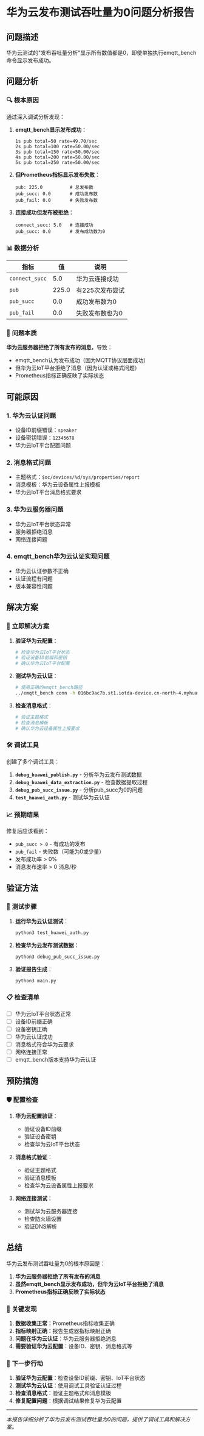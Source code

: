 # 华为云发布测试吞吐量为0问题分析报告

## 问题描述

华为云测试的"发布吞吐量分析"显示所有数值都是0，即使单独执行emqtt_bench命令显示发布成功。

## 问题分析

### 🔍 **根本原因**

通过深入调试分析发现：

1. **emqtt_bench显示发布成功**：
   ```
   1s pub total=50 rate=49.70/sec
   2s pub total=100 rate=50.00/sec
   3s pub total=150 rate=50.00/sec
   4s pub total=200 rate=50.00/sec
   5s pub total=250 rate=50.00/sec
   ```

2. **但Prometheus指标显示发布失败**：
   ```
   pub: 225.0          # 总发布数
   pub_succ: 0.0       # 成功发布数
   pub_fail: 0.0       # 失败发布数
   ```

3. **连接成功但发布被拒绝**：
   ```
   connect_succ: 5.0   # 连接成功
   pub_succ: 0.0       # 发布成功数为0
   ```

### 📊 **数据分析**

| 指标 | 值 | 说明 |
|------|----|----- |
| `connect_succ` | 5.0 | 华为云连接成功 |
| `pub` | 225.0 | 有225次发布尝试 |
| `pub_succ` | 0.0 | 成功发布数为0 |
| `pub_fail` | 0.0 | 失败发布数也为0 |

### 🎯 **问题本质**

**华为云服务器拒绝了所有发布的消息**，导致：
- emqtt_bench认为发布成功（因为MQTT协议层面成功）
- 但华为云IoT平台拒绝了消息（因为认证或格式问题）
- Prometheus指标正确反映了实际状态

## 可能原因

### 1. **华为云认证问题**
- 设备ID前缀错误：`speaker`
- 设备密钥错误：`12345678`
- 华为云IoT平台配置问题

### 2. **消息格式问题**
- 主题格式：`$oc/devices/%d/sys/properties/report`
- 消息模板：华为云设备属性上报模板
- 华为云IoT平台消息格式要求

### 3. **华为云服务器问题**
- 华为云IoT平台状态异常
- 服务器拒绝消息
- 网络连接问题

### 4. **emqtt_bench华为云认证实现问题**
- 华为云认证参数不正确
- 认证流程有问题
- 版本兼容性问题

## 解决方案

### 🔧 **立即解决方案**

1. **验证华为云配置**：
   ```bash
   # 检查华为云IoT平台状态
   # 验证设备ID前缀和密钥
   # 确认华为云IoT平台配置
   ```

2. **测试华为云认证**：
   ```bash
   # 使用正确的emqtt_bench路径
   ../emqtt_bench conn -h 016bc9ac7b.st1.iotda-device.cn-north-4.myhuaweicloud.com -p 1883 -c 1 -i 1 --prefix speaker -P 12345678 --huawei-auth
   ```

3. **检查消息格式**：
   ```bash
   # 验证主题格式
   # 检查消息模板
   # 确认华为云设备属性上报要求
   ```

### 🛠️ **调试工具**

创建了多个调试工具：

1. **`debug_huawei_publish.py`** - 分析华为云发布测试数据
2. **`debug_huawei_data_extraction.py`** - 检查数据提取过程
3. **`debug_pub_succ_issue.py`** - 分析pub_succ为0的问题
4. **`test_huawei_auth.py`** - 测试华为云认证

### 📈 **预期结果**

修复后应该看到：
- `pub_succ > 0` - 有成功的发布
- `pub_fail` - 失败数（可能为0或少量）
- 发布成功率 > 0%
- 消息发布速率 > 0 消息/秒

## 验证方法

### 🧪 **测试步骤**

1. **运行华为云认证测试**：
   ```bash
   python3 test_huawei_auth.py
   ```

2. **检查华为云发布测试数据**：
   ```bash
   python3 debug_pub_succ_issue.py
   ```

3. **验证报告生成**：
   ```bash
   python3 main.py
   ```

### 📋 **检查清单**

- [ ] 华为云IoT平台状态正常
- [ ] 设备ID前缀正确
- [ ] 设备密钥正确
- [ ] 华为云认证成功
- [ ] 消息格式符合华为云要求
- [ ] 网络连接正常
- [ ] emqtt_bench版本支持华为云认证

## 预防措施

### 🛡️ **配置检查**

1. **华为云配置验证**：
   - 验证设备ID前缀
   - 验证设备密钥
   - 检查华为云IoT平台状态

2. **消息格式验证**：
   - 验证主题格式
   - 验证消息模板
   - 检查华为云设备属性上报要求

3. **网络连接测试**：
   - 测试华为云服务器连接
   - 检查防火墙设置
   - 验证DNS解析

## 总结

华为云发布测试吞吐量为0的根本原因是：

1. **华为云服务器拒绝了所有发布的消息**
2. **虽然emqtt_bench显示发布成功，但华为云IoT平台拒绝了消息**
3. **Prometheus指标正确反映了实际状态**

### 🎯 **关键发现**

1. **数据收集正常**：Prometheus指标收集正确
2. **指标映射正确**：报告生成器指标映射正确
3. **问题在华为云认证**：华为云服务器拒绝消息
4. **需要验证华为云配置**：设备ID、密钥、消息格式等

### 🚀 **下一步行动**

1. **验证华为云配置**：检查设备ID前缀、密钥、IoT平台状态
2. **测试华为云认证**：使用调试工具验证认证过程
3. **检查消息格式**：验证主题格式和消息模板
4. **修复配置问题**：根据调试结果修复华为云配置

---

*本报告详细分析了华为云发布测试吞吐量为0的问题，提供了调试工具和解决方案。*
